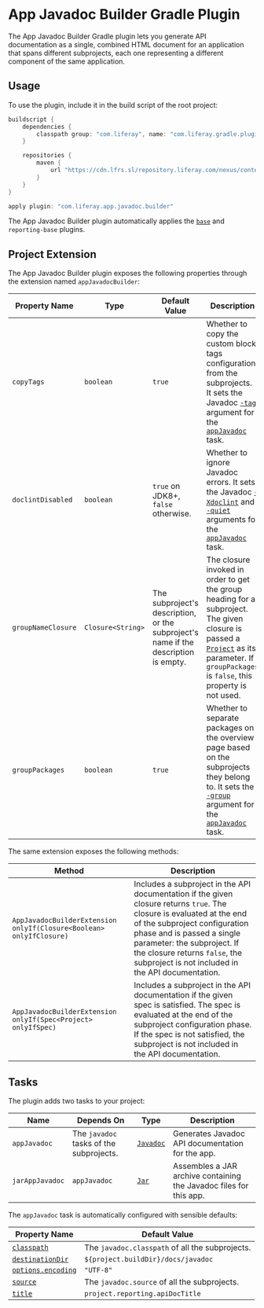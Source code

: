 # App Javadoc Builder Gradle Plugin

The App Javadoc Builder Gradle plugin lets you generate API documentation as a
single, combined HTML document for an application that spans different
subprojects, each one representing a different component of the same
application.

## Usage

To use the plugin, include it in the build script of the root project:

```gradle
buildscript {
	dependencies {
		classpath group: "com.liferay", name: "com.liferay.gradle.plugins.app.javadoc.builder", version: "1.1.0"
	}

	repositories {
		maven {
			url "https://cdn.lfrs.sl/repository.liferay.com/nexus/content/groups/public"
		}
	}
}

apply plugin: "com.liferay.app.javadoc.builder"
```

The App Javadoc Builder plugin automatically applies the [`base`](https://docs.gradle.org/current/userguide/standard_plugins.html#N135C1)
and `reporting-base` plugins.

## Project Extension

The App Javadoc Builder plugin exposes the following properties through the
extension named `appJavadocBuilder`:

Property Name | Type | Default Value | Description
------------- | ---- | ------------- | -----------
`copyTags` | `boolean` | `true` | Whether to copy the custom block tags configuration from the subprojects. It sets the Javadoc [`-tag`](http://docs.oracle.com/javase/8/docs/technotes/tools/windows/javadoc.html#tag) argument for the [`appJavadoc`](#appjavadoc) task.
`doclintDisabled` | `boolean` | `true` on JDK8+, `false` otherwise. | Whether to ignore Javadoc errors. It sets the Javadoc [`-Xdoclint`](docs.oracle.com/javase/8/docs/technotes/tools/windows/javadoc.html#BEJEFABE) and [`-quiet`](http://docs.oracle.com/javase/8/docs/technotes/tools/windows/javadoc.html#CHDGFHAA) arguments for the [`appJavadoc`](#appjavadoc) task.
`groupNameClosure` | `Closure<String>` | The subproject's description, or the subproject's name if the description is empty. | The closure invoked in order to get the group heading for a subproject. The given closure is passed a [`Project`](https://docs.gradle.org/current/javadoc/org/gradle/api/Project.html) as its parameter. If `groupPackages` is `false`, this property is not used.
`groupPackages` | `boolean` | `true` | Whether to separate packages on the overview page based on the subprojects they belong to. It sets the [`-group`](docs.oracle.com/javase/8/docs/technotes/tools/unix/javadoc.html#CHDIGGII) argument for the [`appJavadoc`](#appjavadoc) task.

The same extension exposes the following methods:

Method | Description
------ | -----------
`AppJavadocBuilderExtension onlyIf(Closure<Boolean> onlyIfClosure)` | Includes a subproject in the API documentation if the given closure returns `true`. The closure is evaluated at the end of the subproject configuration phase and is passed a single parameter: the subproject. If the closure returns `false`, the subproject is not included in the API documentation.
`AppJavadocBuilderExtension onlyIf(Spec<Project> onlyIfSpec)` | Includes a subproject in the API documentation if the given spec is satisfied. The spec is evaluated at the end of the subproject configuration phase. If the spec is not satisfied, the subproject is not included in the API documentation.

## Tasks

The plugin adds two tasks to your project:

Name | Depends On | Type | Description
---- | ---------- | ---- | -----------
<a name="appjavadoc"></a>`appJavadoc` | The `javadoc` tasks of the subprojects. | [`Javadoc`](https://docs.gradle.org/current/dsl/org.gradle.api.tasks.javadoc.Javadoc.html) | Generates Javadoc API documentation for the app.
`jarAppJavadoc` | `appJavadoc` | [`Jar`](https://docs.gradle.org/current/dsl/org.gradle.api.tasks.bundling.Jar.html) | Assembles a JAR archive containing the Javadoc files for this app.

The `appJavadoc` task is automatically configured with sensible defaults:

Property Name | Default Value
------------- | -------------
[`classpath`](https://docs.gradle.org/current/dsl/org.gradle.api.tasks.javadoc.Javadoc.html#org.gradle.api.tasks.javadoc.Javadoc:classpath) | The `javadoc.classpath` of all the subprojects.
[`destinationDir`](https://docs.gradle.org/current/dsl/org.gradle.api.tasks.javadoc.Javadoc.html#org.gradle.api.tasks.javadoc.Javadoc:destinationDir) | `${project.buildDir}/docs/javadoc`
[`options.encoding`](https://docs.gradle.org/current/javadoc/org/gradle/external/javadoc/MinimalJavadocOptions.html#getEncoding()) | `"UTF-8"`
[`source`](https://docs.gradle.org/current/dsl/org.gradle.api.tasks.javadoc.Javadoc.html#org.gradle.api.tasks.javadoc.Javadoc:source) | The `javadoc.source` of all the subprojects.
[`title`](https://docs.gradle.org/current/dsl/org.gradle.api.tasks.javadoc.Javadoc.html#org.gradle.api.tasks.javadoc.Javadoc:title) | `project.reporting.apiDocTitle`